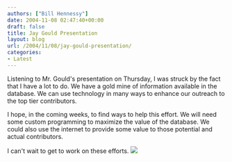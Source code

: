 ```yaml
---
authors: ["Bill Hennessy"]
date: 2004-11-08 02:47:40+00:00
draft: false
title: Jay Gould Presentation
layout: blog
url: /2004/11/08/jay-gould-presentation/
categories:
- Latest
---
```


Listening to Mr. Gould's presentation on Thursday, I was struck by the fact that I have a lot to do.  We have a gold mine of information available in the database.  We can use technology in many ways to enhance our outreach to the top tier contributors.  
  
I hope, in the coming weeks, to find ways to help this effort.  We will need some custom programming to maximize the value of the database.  We could also use the internet to provide some value to those potential and actual contributors.    
  
I can't wait to get to work on these efforts.  ![](https://blog.billhennessy.com/aggbug.aspx?PostID=515)

